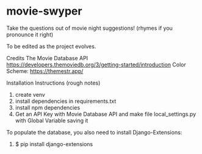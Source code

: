 # movie-swyper
Take the questions out of movie night suggestions! (rhymes if you pronounce it right)

To be edited as the project evolves.

Credits
The Movie Database API https://developers.themoviedb.org/3/getting-started/introduction 
Color Scheme: https://themestr.app/

Installation Instructions (rough notes)
1. create venv
2. install dependencies in requirements.txt
3. install npm dependencies
4. Get an API Key with Movie Database API and make file local_settings.py with Global Variable saving it

To populate the database, you also need to install Django-Extensions:
1. $ pip install django-extensions
